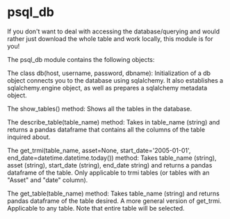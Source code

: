 # psql_db
If you don't want to deal with accessing the database/querying and would rather just download the whole table and work locally, this module is for you!

The psql_db module contains the following objects:

The class db(host, username, password, dbname):
  Initialization of a db object connects you to the database using sqlalchemy. 
  It also establishes a sqlalchemy.engine object, as well as prepares a sqlalchemy 
  metadata object. 

The show_tables() method: 
  Shows all the tables in the database.

The describe_table(table_name) method:
  Takes in table_name (string) and 
  returns a pandas dataframe that contains all the columns of the table inquired about.

The get_trmi(table_name, asset=None, start_date='2005-01-01', end_date=datetime.datetime.today()) method:
  Takes table_name (string), asset (string), start_date (string), end_date string) and 
  returns a pandas dataframe of the table. 
  Only applicable to trmi tables (or tables with an "Asset" and "date" column).

The get_table(table_name) method:
  Takes table_name (string) and returns pandas dataframe of the table desired.
  A more general version of get_trmi. Applicable to any table.
  Note that entire table will be selected. 
  
